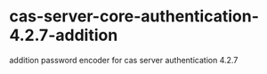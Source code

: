 # cas-server-core-authentication-4.2.7-addition
addition password encoder for cas server authentication 4.2.7
